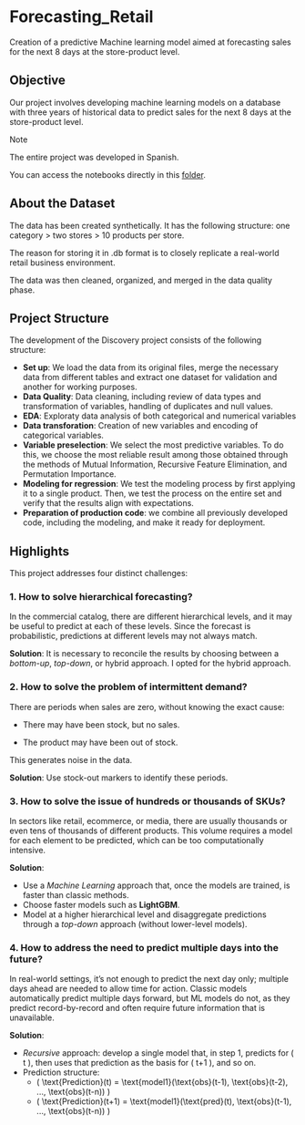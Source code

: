 # Forecasting_Retail

Creation of a predictive Machine learning model aimed at forecasting sales for the next 8 days at the store-product level.

## Objective

Our project involves developing machine learning models on a database with three years of historical data to predict sales for the next 8 days at the store-product level.

> [!NOTE]  
> The entire project was developed in Spanish.
> 
> You can access the notebooks directly in this [folder](https://github.com/TonyGonzalezData/Forecasting_Retail/tree/main/03_Notebooks/02_Desarrollo).


## About the Dataset

The data has been created synthetically. It has the following structure: one category > two stores > 10 products per store. 

The reason for storing it in .db format is to closely replicate a real-world retail business environment.

The data was then cleaned, organized, and merged in the data quality phase.


## Project Structure

The development of the Discovery project consists of the following structure:

- **Set up**: We load the data from its original files, merge the necessary data from different tables and extract one dataset for validation and another for working purposes.
- **Data Quality**: Data cleaning, including review of data types and transformation of variables, handling of duplicates and null values.
- **EDA**: Exploraty data analysis of both categorical and numerical variables
- **Data transforation**: Creation of new variables and encoding of categorical variables. 
- **Variable preselection**: We select the most predictive variables. To do this, we choose the most reliable result among those obtained through the methods of Mutual Information, Recursive Feature Elimination, and Permutation Importance.
- **Modeling for regression**: We test the modeling process by first applying it to a single product. Then, we test the process on the entire set and verify that the results align with expectations.
- **Preparation of production code**: we combine all previously developed code, including the modeling, and make it ready for deployment.

## Highlights


This project addresses four distinct challenges:

### 1. How to solve **hierarchical forecasting**?

In the commercial catalog, there are different hierarchical levels, and it may be useful to predict at each of these levels. Since the forecast is probabilistic, predictions at different levels may not always match.

**Solution**: It is necessary to reconcile the results by choosing between a *bottom-up*, *top-down*, or hybrid approach. I opted for the hybrid approach.

### 2. How to solve the problem of **intermittent demand**?

There are periods when sales are zero, without knowing the exact cause:

   - There may have been stock, but no sales.
     
   - The product may have been out of stock.
     
This generates noise in the data.

**Solution**: Use stock-out markers to identify these periods.

### 3. How to solve the issue of **hundreds or thousands of SKUs**?

In sectors like retail, ecommerce, or media, there are usually thousands or even tens of thousands of different products. This volume requires a model for each element to be predicted, which can be too computationally intensive.

**Solution**:

   - Use a *Machine Learning* approach that, once the models are trained, is faster than classic methods.
   - Choose faster models such as **LightGBM**.
   - Model at a higher hierarchical level and disaggregate predictions through a *top-down* approach (without lower-level models).

### 4. How to address the need to **predict multiple days into the future**?

In real-world settings, it’s not enough to predict the next day only; multiple days ahead are needed to allow time for action. Classic models automatically predict multiple days forward, but ML models do not, as they predict record-by-record and often require future information that is unavailable.

**Solution**:

   - *Recursive* approach: develop a single model that, in step 1, predicts for \( t \), then uses that prediction as the basis for \( t+1 \), and so on.
   - Prediction structure:
     - \( \text{Prediction}(t) = \text{model1}(\text{obs}(t-1), \text{obs}(t-2), ..., \text{obs}(t-n)) \)
     - \( \text{Prediction}(t+1) = \text{model1}(\text{pred}(t), \text{obs}(t-1), ..., \text{obs}(t-n)) \)


